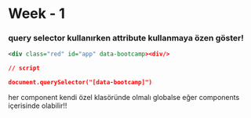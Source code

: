 # Week - 1

### query selector kullanırken attribute kullanmaya özen göster!

```xml
<div class="red" id="app" data-bootcamp><div/>

// script

document.querySelector("[data-bootcamp]") 
```

her component kendi özel klasöründe olmalı globalse eğer components içerisinde olabilir!!